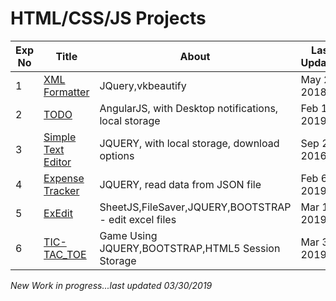 # HTML/CSS/JS Projects


Exp No | Title | About | Last Updated
------------ | ------------- | ------------- | -------------
1 | [XML Formatter](https://dileepe-projects.github.io/FormatXML) | JQuery,vkbeautify | May 28 2018
2 | [TODO](https://dileepe-projects.github.io/TODO) | AngularJS, with Desktop notifications, local storage | Feb 12 2019
3 | [Simple Text Editor](https://dileepe-projects.github.io/SimpleTextEditor) | JQUERY, with local storage, download options | Sep 21 2016
4 | [Expense Tracker](https://dileepe-projects.github.io/MyExpenses) | JQUERY, read data from JSON file | Feb 6 2019
5 | [ExEdit](https://dileepe-projects.github.io/exEdit) | SheetJS,FileSaver,JQUERY,BOOTSTRAP - edit excel files | Mar 11 2019
6 | [TIC-TAC_TOE](https://dileepe-projects.github.io/tic-tac-toe) | Game Using JQUERY,BOOTSTRAP,HTML5 Session Storage | Mar 30 2019

*New Work in progress...last updated 03/30/2019*
